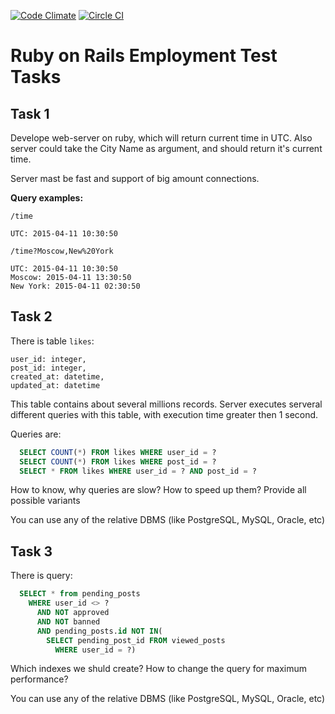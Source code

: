 [![Code Climate](https://codeclimate.com/github/AlexKalinin/gorkunov-tasks/badges/gpa.svg)](https://codeclimate.com/github/AlexKalinin/gorkunov-tasks)
[![Circle CI](https://circleci.com/gh/AlexKalinin/gorkunov-tasks.png?style=shield&circle-token=08008410423aae543a803c99e963bda3e956807a)](https://circleci.com/gh/AlexKalinin/gorkunov-tasks)

# Ruby on Rails Employment Test Tasks

## Task 1

Develope web-server on ruby, which will return current time in UTC.
Also server could take the City Name as argument, and should return it's current time.

Server mast be fast and support of big amount connections.

**Query examples:**
```
/time

UTC: 2015-04-11 10:30:50

/time?Moscow,New%20York

UTC: 2015-04-11 10:30:50
Moscow: 2015-04-11 13:30:50
New York: 2015-04-11 02:30:50
```


## Task 2

There is table `likes`:

```
user_id: integer, 
post_id: integer, 
created_at: datetime, 
updated_at: datetime
```

This table contains about several millions records.
Server executes serveral different queries with this table, with execution time greater then 1 second.

Queries are:

```sql
  SELECT COUNT(*) FROM likes WHERE user_id = ?
  SELECT COUNT(*) FROM likes WHERE post_id = ?
  SELECT * FROM likes WHERE user_id = ? AND post_id = ?
```

How to know, why queries are slow? How to speed up them? Provide all possible variants

You can use any of the relative DBMS (like PostgreSQL, MySQL, Oracle, etc)

## Task 3

There is query:

```sql
  SELECT * from pending_posts 
    WHERE user_id <> ?
      AND NOT approved
      AND NOT banned
      AND pending_posts.id NOT IN(
        SELECT pending_post_id FROM viewed_posts
          WHERE user_id = ?)
```


Which indexes we shuld create? How to change the query for maximum performance?

You can use any of the relative DBMS (like PostgreSQL, MySQL, Oracle, etc)